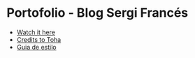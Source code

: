 # Portofolio - Blog Sergi Francés
- [Watch it here](https://francessergi.github.io/)
- [Credits to Toha](https://github.com/hugo-toha/toha)
- [Guia de estilo](https://toha-guides.netlify.app/posts/features/)
